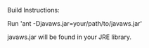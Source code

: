 Build Instructions:

Run 'ant -Djavaws.jar=your/path/to/javaws.jar'

javaws.jar will be found in your JRE library.
